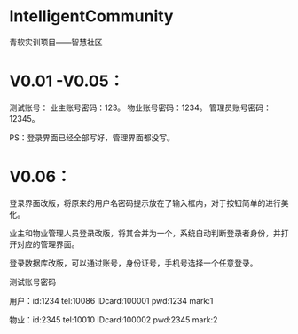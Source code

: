 # IntelligentCommunity
青软实训项目——智慧社区

# V0.01 -V0.05：

测试账号：
业主账号密码：123。
物业账号密码：1234。
管理员账号密码：12345。

PS：登录界面已经全部写好，管理界面都没写。

# V0.06：

登录界面改版，将原来的用户名密码提示放在了输入框内，对于按钮简单的进行美化。

业主和物业管理人员登录改版，将其合并为一个，系统自动判断登录者身份，并打开对应的管理界面。

登录数据库改版，可以通过账号，身份证号，手机号选择一个任意登录。

测试账号密码

用户：id:1234  tel:10086  IDcard:100001 pwd:1234 mark:1

物业：id:2345  tel:10010  IDcard:100002 pwd:2345 mark:2
